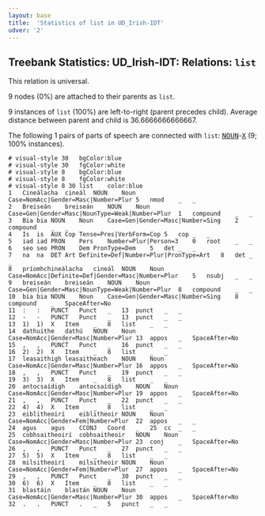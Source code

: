 ```yaml
---
layout: base
title:  'Statistics of list in UD_Irish-IDT'
udver: '2'
---
```


## Treebank Statistics: UD_Irish-IDT: Relations: `list`

This relation is universal.

9 nodes (0%) are attached to their parents as `list`.

9 instances of `list` (100%) are left-to-right (parent precedes child).
Average distance between parent and child is 36.6666666666667.

The following 1 pairs of parts of speech are connected with `list`: <tt><a href="ga_idt-pos-NOUN.html">NOUN</a></tt>-<tt><a href="ga_idt-pos-X.html">X</a></tt> (9; 100% instances).


~~~ conllu
# visual-style 30	bgColor:blue
# visual-style 30	fgColor:white
# visual-style 8	bgColor:blue
# visual-style 8	fgColor:white
# visual-style 8 30 list	color:blue
1	Cineálacha	cineál	NOUN	Noun	Case=NomAcc|Gender=Masc|Number=Plur	5	nmod	_	_
2	Breiseán	breiseán	NOUN	Noun	Case=Gen|Gender=Masc|NounType=Weak|Number=Plur	1	compound	_	_
3	Bia	bia	NOUN	Noun	Case=Gen|Gender=Masc|Number=Sing	2	compound	_	_
4	Is	is	AUX	Cop	Tense=Pres|VerbForm=Cop	5	cop	_	_
5	iad	iad	PRON	Pers	Number=Plur|Person=3	0	root	_	_
6	seo	seo	PRON	Dem	PronType=Dem	5	det	_	_
7	na	na	DET	Art	Definite=Def|Number=Plur|PronType=Art	8	det	_	_
8	príomhchineálacha	cineál	NOUN	Noun	Case=NomAcc|Definite=Def|Gender=Masc|Number=Plur	5	nsubj	_	_
9	breiseán	breiseán	NOUN	Noun	Case=Gen|Gender=Masc|NounType=Weak|Number=Plur	8	compound	_	_
10	bia	bia	NOUN	Noun	Case=Gen|Gender=Masc|Number=Sing	8	compound	_	SpaceAfter=No
11	:	:	PUNCT	Punct	_	13	punct	_	_
12	-	-	PUNCT	Punct	_	13	punct	_	_
13	1)	1)	X	Item	_	8	list	_	_
14	dathuithe	dathú	NOUN	Noun	Case=NomAcc|Gender=Masc|Number=Plur	13	appos	_	SpaceAfter=No
15	,	,	PUNCT	Punct	_	16	punct	_	_
16	2)	2)	X	Item	_	8	list	_	_
17	leasaithigh	leasaitheach	NOUN	Noun	Case=NomAcc|Gender=Masc|Number=Plur	16	appos	_	SpaceAfter=No
18	,	,	PUNCT	Punct	_	19	punct	_	_
19	3)	3)	X	Item	_	8	list	_	_
20	antocsaídigh	antocsaídigh	NOUN	Noun	Case=NomAcc|Gender=Masc|Number=Plur	19	appos	_	SpaceAfter=No
21	,	,	PUNCT	Punct	_	22	punct	_	_
22	4)	4)	X	Item	_	8	list	_	_
23	eiblitheoirí	eiblitheoir	NOUN	Noun	Case=NomAcc|Gender=Fem|Number=Plur	22	appos	_	_
24	agus	agus	CCONJ	Coord	_	25	cc	_	_
25	cobhsaitheoirí	cobhsaitheoir	NOUN	Noun	Case=NomAcc|Gender=Masc|Number=Plur	23	conj	_	SpaceAfter=No
26	,	,	PUNCT	Punct	_	27	punct	_	_
27	5)	5)	X	Item	_	8	list	_	_
28	milsitheoirí	milsitheoir	NOUN	Noun	Case=NomAcc|Gender=Fem|Number=Plur	27	appos	_	SpaceAfter=No
29	,	,	PUNCT	Punct	_	30	punct	_	_
30	6)	6)	X	Item	_	8	list	_	_
31	blastáin	blastán	NOUN	Noun	Case=NomAcc|Gender=Masc|Number=Plur	30	appos	_	SpaceAfter=No
32	.	.	PUNCT	.	_	5	punct	_	_

~~~


